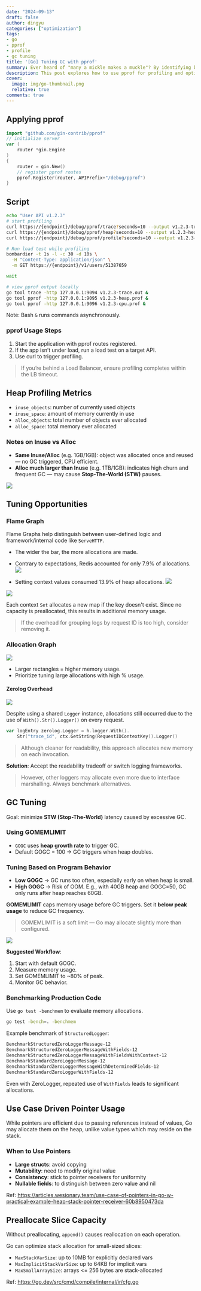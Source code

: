 ```yaml
---
date: "2024-09-13"
draft: false
author: dingyu
categories: ["optimization"]
tags:
- go
- pprof
- profile
- gc tuning
title: '[Go] Tuning GC with pprof'
summary: Ever heard of "many a mickle makes a muckle"? By identifying bottlenecks and minimizing memory allocations, you can reduce GC overhead and build highly optimized applications!
description: This post explores how to use pprof for profiling and optimizing Go applications, focusing on heap allocation, GC tuning, and performance bottleneck identification. It covers profiling setup with Gin, analyzing Flame Graphs and heap dumps, and optimizing memory allocations by addressing inefficient context usage and logging overhead. Additionally, it discusses GC tuning strategies (GOMEMLIMIT, GOGC) and best practices like pointer usage, slice capacity preallocation, and benchmarking techniques to improve application efficiency and reduce Stop-The-World (STW) latency.
cover:
  image: img/go-thumbnail.png
  relative: true
comments: true
---
```


## Applying pprof
```go
import "github.com/gin-contrib/pprof"
// initialize server
var (
	router *gin.Engine
)
{
	router = gin.New()
	// register pprof routes
	pprof.Register(router, APIPrefix+"/debug/pprof")
}
```

## Script
```bash
echo "User API v1.2.3"
# start profiling
curl https://{endpoint}/debug/pprof/trace?seconds=10 --output v1.2.3-trace.out &
curl https://{endpoint}/debug/pprof/heap?seconds=10 --output v1.2.3-heap.prof &
curl https://{endpoint}/debug/pprof/profile?seconds=10 --output v1.2.3-cpu.prof &

# Run load test while profiling
bombardier -t 1s -l -c 30 -d 10s \
  -H "Content-Type: application/json" \
  -m GET https://{endpoint}/v1/users/51387659

wait

# view pprof output locally
go tool trace -http 127.0.0.1:9094 v1.2.3-trace.out &
go tool pprof -http 127.0.0.1:9095 v1.2.3-heap.prof &
go tool pprof -http 127.0.0.1:9096 v1.2.3-cpu.prof &
```

Note: Bash `&` runs commands asynchronously.

### pprof Usage Steps
1. Start the application with pprof routes registered.
2. If the app isn’t under load, run a load test on a target API.
3. Use curl to trigger profiling.

> If you’re behind a Load Balancer, ensure profiling completes within the LB timeout.

## Heap Profiling Metrics
- `inuse_objects`: number of currently used objects
- `inuse_space`: amount of memory currently in use
- `alloc_objects`: total number of objects ever allocated
- `alloc_space`: total memory ever allocated

### Notes on Inuse vs Alloc
- **Same Inuse/Alloc** (e.g. 1GB/1GB): object was allocated once and reused — no GC triggered, CPU efficient.
- **Alloc much larger than Inuse** (e.g. 1TB/1GB): indicates high churn and frequent GC — may cause **Stop-The-World (STW)** pauses.

![](image.png)

## Tuning Opportunities
### Flame Graph
Flame Graphs help distinguish between user-defined logic and framework/internal code like `ServeHTTP`.

- The wider the bar, the more allocations are made.
- Contrary to expectations, Redis accounted for only 7.9% of allocations.
![](image-1.png)

- Setting context values consumed 13.9% of heap allocations.
![](image-2.png)

![](image-3.png)

Each context `Set` allocates a new map if the key doesn't exist. Since no capacity is preallocated, this results in additional memory usage.

> If the overhead for grouping logs by request ID is too high, consider removing it.

### Allocation Graph
![](image-4.png)

- Larger rectangles = higher memory usage.
- Prioritize tuning large allocations with high % usage.

#### Zerolog Overhead
![](image-5.png)

Despite using a shared `Logger` instance, allocations still occurred due to the use of `With().Str().Logger()` on every request.

```go
var logEntry zerolog.Logger = h.logger.With().
    Str("trace_id", ctx.GetString(RequestIDContextKey)).Logger()
```

> Although cleaner for readability, this approach allocates new memory on each invocation.

**Solution**: Accept the readability tradeoff or switch logging frameworks.
> However, other loggers may allocate even more due to interface marshalling.
> Always benchmark alternatives.

## GC Tuning
Goal: minimize **STW (Stop-The-World)** latency caused by excessive GC.

### Using GOMEMLIMIT
- `GOGC` uses **heap growth rate** to trigger GC.
- Default GOGC = 100 → GC triggers when heap doubles.

### Tuning Based on Program Behavior
- **Low GOGC** → GC runs too often, especially early on when heap is small.
- **High GOGC** → Risk of OOM. E.g., with 40GB heap and GOGC=50, GC only runs after heap reaches 60GB.

**GOMEMLIMIT** caps memory usage before GC triggers. Set it **below peak usage** to reduce GC frequency.

> GOMEMLIMIT is a soft limit — Go may allocate slightly more than configured.

![](image-6.png)

**Suggested Workflow**:
1. Start with default GOGC.
2. Measure memory usage.
3. Set GOMEMLIMIT to ~80% of peak.
4. Monitor GC behavior.

### Benchmarking Production Code
Use `go test -benchmem` to evaluate memory allocations.
```bash
go test -bench=. -benchmem
```

Example benchmark of `StructuredLogger`:
```bash
BenchmarkStructuredZeroLoggerMessage-12                                   596910              1724 ns/op            1000 B/op         30 allocs/op
BenchmarkStructuredZeroLoggerMessageWithFields-12                         285715              3926 ns/op            1633 B/op         60 allocs/op
BenchmarkStructuredZeroLoggerMessageWithFieldsWithContext-12              222223              5346 ns/op            3418 B/op         68 allocs/op
BenchmarkStandardZeroLoggerMessage-12                                   11927823                90.17 ns/op            0 B/op          0 allocs/op
BenchmarkStandardZeroLoggerMessageWithDeterminedFields-12                5649648               217.6 ns/op             0 B/op          0 allocs/op
BenchmarkStandardZeroLoggerWithFields-12                                  300001              3894 ns/op            1553 B/op         59 allocs/op
```

Even with ZeroLogger, repeated use of `WithFields` leads to significant allocations.

## Use Case Driven Pointer Usage
While pointers are efficient due to passing references instead of values, Go may allocate them on the heap, unlike value types which may reside on the stack.

### When to Use Pointers
- **Large structs**: avoid copying
- **Mutability**: need to modify original value
- **Consistency**: stick to pointer receivers for uniformity
- **Nullable fields**: to distinguish between zero value and nil

Ref: https://articles.wesionary.team/use-case-of-pointers-in-go-w-practical-example-heap-stack-pointer-receiver-60b8950473da

## Preallocate Slice Capacity
Without preallocating, `append()` causes reallocation on each operation.

Go can optimize stack allocation for small-sized slices:
- `MaxStackVarSize`: up to 10MB for explicitly declared vars
- `MaxImplicitStackVarSize`: up to 64KB for implicit vars
- `MaxSmallArraySize`: arrays <= 256 bytes are stack-allocated

Ref: https://go.dev/src/cmd/compile/internal/ir/cfg.go

